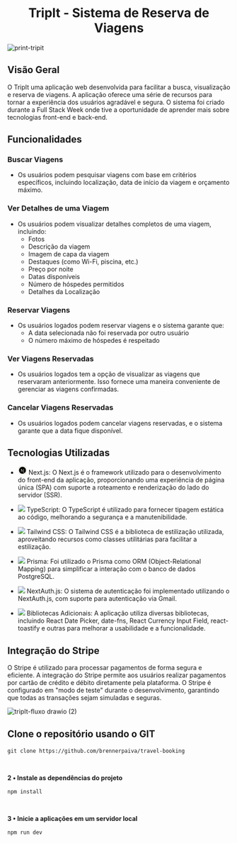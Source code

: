 <h1 align="center">TripIt - Sistema de Reserva de Viagens</h1>

![print-tripit](https://github.com/brennerpaiva/travel-booking/assets/114958953/4fa0a142-9cf6-4a25-94ae-acd1aef91fa4)

## Visão Geral

O TripIt uma aplicação web desenvolvida para facilitar a busca, visualização e reserva de viagens. A aplicação oferece uma série de recursos para tornar a experiência dos usuários agradável e segura. O sistema foi criado durante a Full Stack Week onde tive a oportunidade de aprender mais sobre tecnologias front-end e back-end. 

## Funcionalidades

### Buscar Viagens

- Os usuários podem pesquisar viagens com base em critérios específicos, incluindo localização, data de início da viagem e orçamento máximo. 

### Ver Detalhes de uma Viagem

- Os usuários podem visualizar detalhes completos de uma viagem, incluindo:
  - Fotos
  - Descrição da viagem
  - Imagem de capa da viagem
  - Destaques (como Wi-Fi, piscina, etc.)
  - Preço por noite
  - Datas disponíveis
  - Número de hóspedes permitidos
  - Detalhes da Localização

### Reservar Viagens

- Os usuários logados podem reservar viagens e o sistema garante que:
  - A data selecionada não foi reservada por outro usuário
  - O número máximo de hóspedes é respeitado

### Ver Viagens Reservadas

- Os usuários logados tem a opção de visualizar as viagens que reservaram anteriormente. Isso fornece uma maneira conveniente de gerenciar as viagens confirmadas.

### Cancelar Viagens Reservadas

- Os usuários logados podem cancelar viagens reservadas, e o sistema garante que a data fique disponível.

## Tecnologias Utilizadas

 - <img width="20px" src="https://github.com/tandpfun/skill-icons/blob/main/icons/NextJS-Light.svg" /> Next.js: O Next.js é o framework utilizado para o desenvolvimento do front-end da aplicação, proporcionando uma experiência de página única (SPA) com suporte a roteamento e renderização do lado do servidor (SSR).

- <img width="20px" src="https://skillicons.dev/icons?i=typescript" />  TypeScript: O TypeScript é utilizado para fornecer tipagem estática ao código, melhorando a segurança e a manutenibilidade.

- <img width="20px" src="https://skillicons.dev/icons?i=tailwind" /> Tailwind CSS: O Tailwind CSS é a biblioteca de estilização utilizada, aproveitando recursos como classes utilitárias para facilitar a estilização.

- <img width="20px" src="https://skillicons.dev/icons?i=prisma" />  Prisma: Foi utilizado o Prisma como ORM (Object-Relational Mapping) para simplificar a interação com o banco de dados PostgreSQL.

- <img width="20px" src="https://github.com/nextauthjs/next-auth/blob/main/docs/static/img/logo/logo.png" /> NextAuth.js: O sistema de autenticação foi implementado utilizando o NextAuth.js, com suporte para autenticação via Gmail.

- <img width="20px" src="https://cdn-icons-png.flaticon.com/128/756/756940.png" /> Bibliotecas Adicionais: A aplicação utiliza diversas bibliotecas, incluindo React Date Picker, date-fns, React Currency Input Field, react-toastify e outras para melhorar a usabilidade e a funcionalidade.


## Integração do Stripe

O Stripe é utilizado para processar pagamentos de forma segura e eficiente. A integração do Stripe permite aos usuários realizar pagamentos por cartão de crédito e débito diretamente pela plataforma. O Stripe é configurado em "modo de teste" durante o desenvolvimento, garantindo que todas as transações sejam simuladas e seguras.

![tripIt-fluxo drawio (2)](https://github.com/brennerpaiva/travel-booking/assets/114958953/f056f97e-8f26-4259-a06d-6a1d402f49b3)

## Clone o repositório usando o GIT </strong>

```
git clone https://github.com/brennerpaiva/travel-booking
```

<br>


<strong> 2️ • Instale as dependências do projeto</strong>

```
npm install
```

<br>

<strong> 3 • Inicie a aplicações em um servidor local</strong>

```
npm run dev
```

<br>


